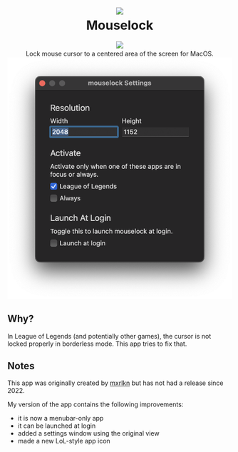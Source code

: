 <h1 align="center">
  <img src="src/Media.xcassets/AppIcon.appiconset/icon.png" width="110"/>
  <br>
  Mouselock
</h1>

<p align="center">
  <a href="https://github.com/kejedi/mouselock/releases/latest">
    <img src="https://img.shields.io/github/v/release/kejedi/mouselock"/>
  </a>
  <br>
  Lock mouse cursor to a centered area of the screen for MacOS.
  <br>
  <img src="screenshot.png"/>
</p>


## Why?

In League of Legends (and potentially other games), the cursor is not locked properly in borderless mode. This app tries to fix that.


## Notes

This app was originally created by [mxrlkn](https://github.com/mxrlkn/mouselock) but has not had a release since 2022.

My version of the app contains the following improvements:

- it is now a menubar-only app
- it can be launched at login
- added a settings window using the original view
- made a new LoL-style app icon
